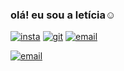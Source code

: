 ### olá! eu sou a letícia☺️

[![insta](https://img.shields.io/badge/Instagram-E4405F?style=for-the-badge&logo=instagram&logoColor=white)](https://instagram.com/leevitorino_?igshid=MzMyNGUyNmU2YQ==)  [![git](https://img.shields.io/badge/GitHub-100000?style=for-the-badge&logo=github&logoColor=white)]()     [![email](https://img.shields.io/badge/Gmail-D14836?style=for-the-badge&logo=gmail&logoColor=white)](leticia.souza584@etec.sp.gov.br)  

 [![email](https://github-readme-stats.vercel.app/api/top-langs/?username={username}&theme=blue-green)](le)  


